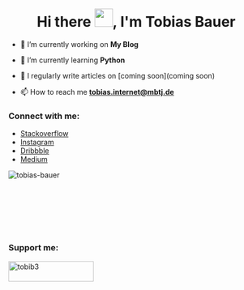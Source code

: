 <!--
**Tobias-Bauer/Tobias-Bauer** is a ✨ _special_ ✨ repository because its `README.md` (this file) appears on your GitHub profile.

Here are some ideas to get you started:

- 🔭 I’m currently working on ...
- 🌱 I’m currently learning ...
- 👯 I’m looking to collaborate on ...
- 🤔 I’m looking for help with ...
- 💬 Ask me about ...
- 📫 How to reach me: ...
- 😄 Pronouns: ...
- ⚡ Fun fact: ...
-->
<h1 align="center">Hi there <img src="https://github.com/TheDudeThatCode/TheDudeThatCode/blob/master/Assets/Hi.gif" target="none" width="36px">, I'm Tobias Bauer</h1>

- 🔭 I’m currently working on **My Blog**

- 🌱 I’m currently learning **Python**

- 📝 I regularly write articles on [coming soon](coming soon)

- 📫 How to reach me **tobias.internet@mbtj.de**

<h3 align="left">Connect with me:</h3>

* [Stackoverflow](https://stackoverflow.com/users/9381064)
* [Instagram](https://instagram.com/tobi.b3)
* [Dribbble](https://dribbble.com/tobib)
* [Medium](https://medium.com/@tobib3)

<p><img align="left" src="https://github-readme-stats.vercel.app/api/top-langs?username=tobias-bauer&show_icons=true&locale=en&layout=compact" alt="tobias-bauer" /><br/><br/><br/><br/><br/><br/><br/></p>

<h3 align="left">Support me:</h3>
<p><a href="https://www.buymeacoffee.com/tobib3"> <img align="left" src="https://cdn.buymeacoffee.com/buttons/v2/default-yellow.png" height="40" width="168" alt="tobib3" /></a></p><br><br>

